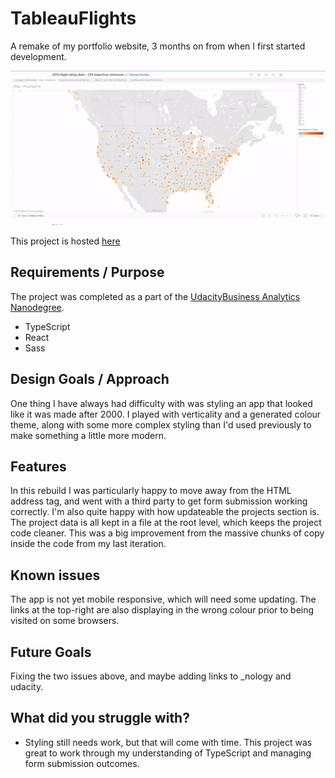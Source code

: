 # TableauFlights

A remake of my portfolio website, 3 months on from when I first started development.

![Video demonstrating Tableau interaction with flight data](./Assets/TableauFlights.gif)

This project is hosted [here](https://public.tableau.com/app/profile/thomas.pincher/viz/2015flightdelaydata-120departureminimum/Dashboardforairportswithmorethan120departures?publish=yes/)

## Requirements / Purpose

The project was completed as a part of the [Udacity](https://www.udacity.com/)[Business Analytics Nanodegree](https://www.udacity.com/course/business-analytics-nanodegree--nd098?promo=year_end&coupon=SPRING50&utm_source=gsem_brand&utm_source=gsem_brand&utm_medium=ads_r&utm_medium=ads_r&utm_campaign=19167921312_c_individuals&utm_campaign=19167921312_c_individuals&utm_term=143524474959&utm_term=143524474959&utm_keyword=udacity%20business%20analytics_e&utm_keyword=udacity%20business%20analytics_e&gad_source=1&gclid=CjwKCAjw5v2wBhBrEiwAXDDoJQXhuSwILb3BRfwLyrbmmsFboI00QJa2HlkZUJWNgzhysMXvYDGUORoC7hoQAvD_BwE).

- TypeScript
- React
- Sass

## Design Goals / Approach

One thing I have always had difficulty with was styling an app that looked like it was made after 2000. I played with verticality and a generated colour theme, along with
some more complex styling than I'd used previously to make something a little more modern.

## Features

In this rebuild I was particularly happy to move away from the HTML address tag, and went with a third party to get form submission working correctly. I'm also quite happy
with how updateable the projects section is. The project data is all kept in a file at the root level, which keeps the project code cleaner. This was a big improvement from
the massive chunks of copy inside the code from my last iteration.

## Known issues

The app is not yet mobile responsive, which will need some updating. The links at the top-right are also displaying in the wrong colour prior to being visited on some browsers.

## Future Goals

Fixing the two issues above, and maybe adding links to \_nology and udacity.

## What did you struggle with?

- Styling still needs work, but that will come with time. This project was great to work through my understanding of TypeScript and managing form submission outcomes.
